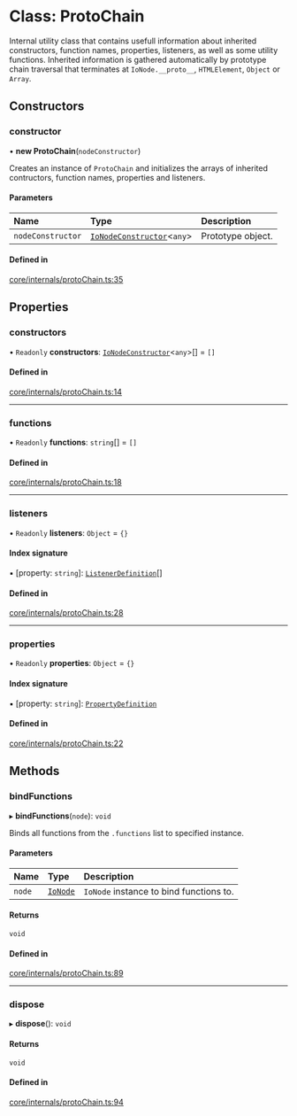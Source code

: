 # Class: ProtoChain

Internal utility class that contains usefull information about inherited constructors, function names, properties, listeners,
as well as some utility functions. Inherited information is gathered automatically by prototype chain traversal
that terminates at `IoNode.__proto__`, `HTMLElement`, `Object` or `Array`.

## Constructors

### constructor

• **new ProtoChain**(`nodeConstructor`)

Creates an instance of `ProtoChain` and initializes the arrays of inherited contructors, function names, properties and listeners.

#### Parameters

| Name | Type | Description |
| :------ | :------ | :------ |
| `nodeConstructor` | [`IoNodeConstructor`](../interfaces/IoNodeConstructor.md)<`any`\> | Prototype object. |

#### Defined in

[core/internals/protoChain.ts:35](https://github.com/io-gui/iogui/blob/tsc/src/core/internals/protoChain.ts#L35)

## Properties

### constructors

• `Readonly` **constructors**: [`IoNodeConstructor`](../interfaces/IoNodeConstructor.md)<`any`\>[] = `[]`

#### Defined in

[core/internals/protoChain.ts:14](https://github.com/io-gui/iogui/blob/tsc/src/core/internals/protoChain.ts#L14)

___

### functions

• `Readonly` **functions**: `string`[] = `[]`

#### Defined in

[core/internals/protoChain.ts:18](https://github.com/io-gui/iogui/blob/tsc/src/core/internals/protoChain.ts#L18)

___

### listeners

• `Readonly` **listeners**: `Object` = `{}`

#### Index signature

▪ [property: `string`]: [`ListenerDefinition`](../README.md#listenerdefinition)[]

#### Defined in

[core/internals/protoChain.ts:28](https://github.com/io-gui/iogui/blob/tsc/src/core/internals/protoChain.ts#L28)

___

### properties

• `Readonly` **properties**: `Object` = `{}`

#### Index signature

▪ [property: `string`]: [`PropertyDefinition`](../README.md#propertydefinition)

#### Defined in

[core/internals/protoChain.ts:22](https://github.com/io-gui/iogui/blob/tsc/src/core/internals/protoChain.ts#L22)

## Methods

### bindFunctions

▸ **bindFunctions**(`node`): `void`

Binds all functions from the `.functions` list to specified instance.

#### Parameters

| Name | Type | Description |
| :------ | :------ | :------ |
| `node` | [`IoNode`](IoNode.md) | `IoNode` instance to bind functions to. |

#### Returns

`void`

#### Defined in

[core/internals/protoChain.ts:89](https://github.com/io-gui/iogui/blob/tsc/src/core/internals/protoChain.ts#L89)

___

### dispose

▸ **dispose**(): `void`

#### Returns

`void`

#### Defined in

[core/internals/protoChain.ts:94](https://github.com/io-gui/iogui/blob/tsc/src/core/internals/protoChain.ts#L94)
